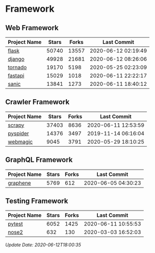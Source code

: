 # Framework

## Web Framework

| Project Name | Stars | Forks | Last Commit |
| ------------ | ----- | ----- | ----------- |
| [flask](https://github.com/pallets/flask) | 50740 | 13557 | 2020-06-12 02:19:49 |
| [django](https://github.com/django/django) | 49928 | 21681 | 2020-06-12 08:26:06 |
| [tornado](https://github.com/tornadoweb/tornado) | 19170 | 5198 | 2020-05-25 02:23:09 |
| [fastapi](https://github.com/tiangolo/fastapi) | 15029 | 1018 | 2020-06-11 22:22:17 |
| [sanic](https://github.com/huge-success/sanic) | 13841 | 1273 | 2020-06-11 18:40:12 |

## Crawler Framework

| Project Name | Stars | Forks | Last Commit |
| ------------ | ----- | ----- | ----------- |
| [scrapy](https://github.com/scrapy/scrapy) | 37403 | 8636 | 2020-06-11 12:53:59 |
| [pyspider](https://github.com/binux/pyspider) | 14376 | 3497 | 2019-11-14 06:16:04 |
| [webmagic](https://github.com/code4craft/webmagic) | 9045 | 3791 | 2020-05-29 18:10:25 |

## GraphQL Framework

| Project Name | Stars | Forks | Last Commit |
| ------------ | ----- | ----- | ----------- |
| [graphene](https://github.com/graphql-python/graphene) | 5769 | 612 | 2020-06-05 04:30:23 |

## Testing Framework

| Project Name | Stars | Forks | Last Commit |
| ------------ | ----- | ----- | ----------- |
| [pytest](https://github.com/pytest-dev/pytest) | 6052 | 1425 | 2020-06-11 10:55:53 |
| [nose2](https://github.com/nose-devs/nose2) | 632 | 130 | 2020-03-03 16:52:03 |

*Update Date: 2020-06-12T18:00:35*